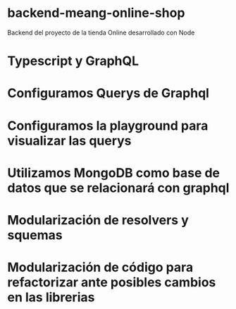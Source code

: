 # backend-meang-online-shop
Backend del proyecto de la tienda Online desarrollado con Node
# Typescript y GraphQL
# Configuramos Querys de Graphql 
# Configuramos la playground para visualizar las querys
# Utilizamos MongoDB como base de datos que se relacionará con graphql
# Modularización de resolvers y squemas
# Modularización de código para refactorizar ante posibles cambios en las librerias